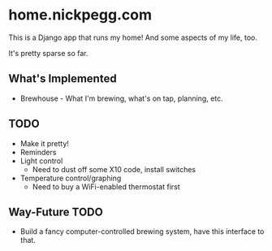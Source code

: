 # home.nickpegg.com

This is a Django app that runs my home! And some aspects of my life, too. 

It's pretty sparse so far.

## What's Implemented

* Brewhouse - What I'm brewing, what's on tap, planning, etc. 

## TODO

* Make it pretty!
* Reminders
* Light control 
    * Need to dust off some X10 code, install switches
* Temperature control/graphing 
    * Need to buy a WiFi-enabled thermostat first

## Way-Future TODO

* Build a fancy computer-controlled brewing system, have this interface to that.
